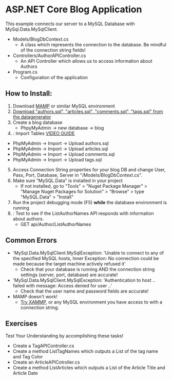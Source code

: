 # ASP.NET Core Blog Application
This example connects our server to a MySQL Database with MySql.Data.MySqlClient.

- Models/BlogDbContext.cs
    - A class which represents the connection to the database. Be mindful of the connection string fields!
- Controllers/AuthorAPIController.cs
    - An API Controller which allows us to access information about Authors
- Program.cs
    - Configuration of the application

## How to Install:
1. Download [MAMP](https://www.mamp.info/en/downloads/) or similar MySQL environment
2. [Download "authors.sql", "articles.sql", "comments.sql", "tags.sql" from the datagenerator](http://sandbox.bittsdevelopment.com/humber/datagenerator/)
3. Create a blog database 
    - PhpyMyAdmin -> new database -> blog
4. : Import Tables [VIDEO GUIDE](https://youtu.be/wWMcIza-k4s)
  - PhpMyAdmin -> Import -> Upload authors.sql
  - PhpMyAdmin -> Import -> Upload articles.sql
  - PhpMyAdmin -> Import -> Upload comments.sql
  - PhpMyAdmin -> Import -> Upload tags.sql
5. Access Connection String properties for your blog DB and change User, Pass, Port, Database, Server in "/Models/BlogDbContext.cs".
6. Make sure "MySQL.Data" is installed in your project
    - If not installed, go to "Tools" > "Nuget Package Manager" > "Manage Nuget Packages for Solution" > "Browse" > type "MySQL.Data" > "Install"
7. Run the project debugging mode (F5) **while** the database environment is running
8. : Test to see if the ListAuthorNames API responds with information about authors.
    - GET api/Author/ListAuthorNames
   
## Common Errors
- 'MySql.Data.MySqlClient.MySqlException: 'Unable to connect to any of the specified MySQL hosts, Inner Exception: No connection could be made because the target machine actively refused it'
    - Check that your database is running AND the connection string settings (server, port, database) are accurate!
- 'MySql.Data.MySqlClient.MySqlException: 'Authentication to host .. failed with message: Access denied for user ..'
    - Check that the user name and password fields are accurate!
- MAMP doesn't work!
    - [Try XAMMP](https://www.apachefriends.org/), or any MySQL environment you have access to with a connection string.
   
## Exercises
Test Your Understanding by accomplishing these tasks!
- Create a TagAPIController.cs
- Create a method ListTagNames which outputs a List<string> of the tag name and Tag Color
- Create an ArticleAPICotroller.cs
- Create a method ListArticles which outputs a List<string> of the Article Title and Article Date
